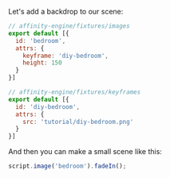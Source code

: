 Let's add a backdrop to our scene:

```js
// affinity-engine/fixtures/images
export default [{
  id: 'bedroom',
  attrs: {
    keyframe: 'diy-bedroom',
    height: 150
  }
}]
```

```js
// affinity-engine/fixtures/keyframes
export default [{
  id: 'diy-bedroom',
  attrs: {
    src: 'tutorial/diy-bedroom.png'
  }
}]
```

And then you can make a small scene like this:

```js
script.image('bedroom').fadeIn();
```
